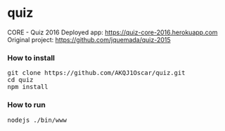 # quiz
CORE - Quiz 2016
Deployed app: https://quiz-core-2016.herokuapp.com
Original project: https://github.com/jquemada/quiz-2015

### How to install

<pre>
git clone https://github.com/AKQJ1Oscar/quiz.git
cd quiz
npm install
</pre>

### How to run

<pre>
nodejs ./bin/www
</pre>